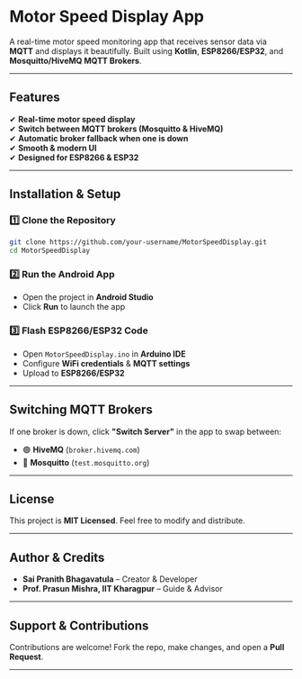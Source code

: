 # Motor Speed Display App

A real-time motor speed monitoring app that receives sensor data via **MQTT** and displays it beautifully. Built using **Kotlin**, **ESP8266/ESP32**, and **Mosquitto/HiveMQ MQTT Brokers**.

---

## Features
✔ **Real-time motor speed display**  
✔ **Switch between MQTT brokers (Mosquitto & HiveMQ)**  
✔ **Automatic broker fallback when one is down**  
✔ **Smooth & modern UI**  
✔ **Designed for ESP8266 & ESP32**  

---

## Installation & Setup
### 1️⃣ **Clone the Repository**
```sh
git clone https://github.com/your-username/MotorSpeedDisplay.git
cd MotorSpeedDisplay
```

### 2️⃣ **Run the Android App**
- Open the project in **Android Studio**  
- Click **Run** to launch the app  

### 3️⃣ **Flash ESP8266/ESP32 Code**
- Open `MotorSpeedDisplay.ino` in **Arduino IDE**  
- Configure **WiFi credentials** & **MQTT settings**  
- Upload to **ESP8266/ESP32**  

---

## Switching MQTT Brokers
If one broker is down, click **"Switch Server"** in the app to swap between:
- 🟢 **HiveMQ** (`broker.hivemq.com`)
- 🔵 **Mosquitto** (`test.mosquitto.org`)

---

## License
This project is **MIT Licensed**. Feel free to modify and distribute.  

---

## Author & Credits
- **Sai Pranith Bhagavatula** – Creator & Developer  
- **Prof. Prasun Mishra, IIT Kharagpur** – Guide & Advisor  

---

## Support & Contributions
Contributions are welcome! Fork the repo, make changes, and open a **Pull Request**.  

---


